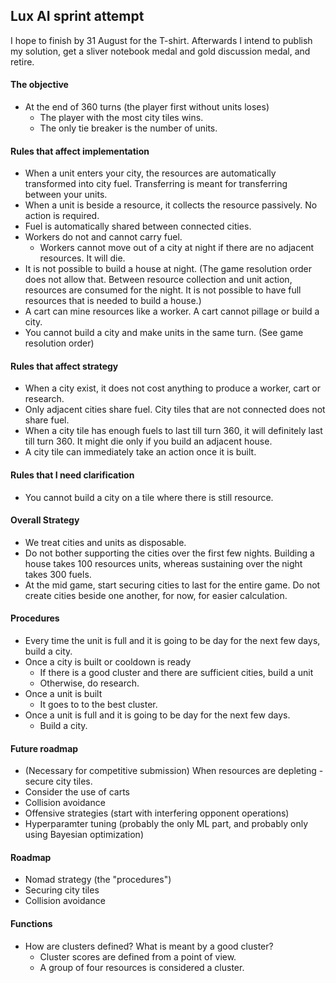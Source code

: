 ## Lux AI sprint attempt

I hope to finish by 31 August for the T-shirt. Afterwards I intend to publish my solution, get a sliver notebook medal and gold discussion medal, and retire.



#### The objective

- At the end of 360 turns (the player first without units loses)
  - The player with the most city tiles wins.
  - The only tie breaker is the number of units.



#### Rules that affect implementation

- When a unit enters your city, the resources are automatically transformed into city fuel. Transferring is meant for transferring between your units.
- When a unit is beside a resource, it collects the resource passively. No action is required.
- Fuel is automatically shared between connected cities.
- Workers do not and cannot carry fuel.
  - Workers cannot move out of a city at night if there are no adjacent resources. It will die.
- It is not possible to build a house at night. (The game resolution order does not allow that. Between resource collection and unit action, resources are consumed for the night. It is not possible to have full resources that is needed to build a house.)
- A cart can mine resources like a worker. A cart cannot pillage or build a city.
- You cannot build a city and make units in the same turn. (See game resolution order)



#### Rules that affect strategy

- When a city exist, it does not cost anything to produce a worker, cart or research.
- Only adjacent cities share fuel. City tiles that are not connected does not share fuel.
- When a city tile has enough fuels to last till turn 360, it will definitely last till turn 360. It might die only if you build an adjacent house.
- A city tile can immediately take an action once it is built.




#### Rules that I need clarification

- You cannot build a city on a tile where there is still resource.



#### Overall Strategy

- We treat cities and units as disposable.
- Do not bother supporting the cities over the first few nights. Building a house takes 100 resources units, whereas sustaining over the night takes 300 fuels.
- At the mid game, start securing cities to last for the entire game. Do not create cities beside one another, for now, for easier calculation.



#### Procedures

- Every time the unit is full and it is going to be day for the next few days, build a city.
- Once a city is built or cooldown is ready
  - If there is a good cluster and there are sufficient cities, build a unit
  - Otherwise, do research.
- Once a unit is built
  - It goes to to the best cluster.
- Once a unit is full and it is going to be day for the next few days.
  - Build a city.



#### Future roadmap

- (Necessary for competitive submission) When resources are depleting - secure city tiles.
- Consider the use of carts
- Collision avoidance
- Offensive strategies (start with interfering opponent operations)
- Hyperparamter tuning (probably the only ML part, and probably only using Bayesian optimization)



#### Roadmap

- Nomad strategy (the "procedures")
- Securing city tiles
- Collision avoidance



#### Functions

- How are clusters defined? What is meant by a good cluster?
  - Cluster scores are defined from a point of view.
  - A group of four resources is considered a cluster.

